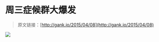 # 周三症候群大爆发

> 原文链接：[http://gank.io/2015/04/08](http://gank.io/2015/04/08)

![](http://ww4.sinaimg.cn/large/610dc034gw1eqxzn23bc3j20m80etjuo.jpg)


